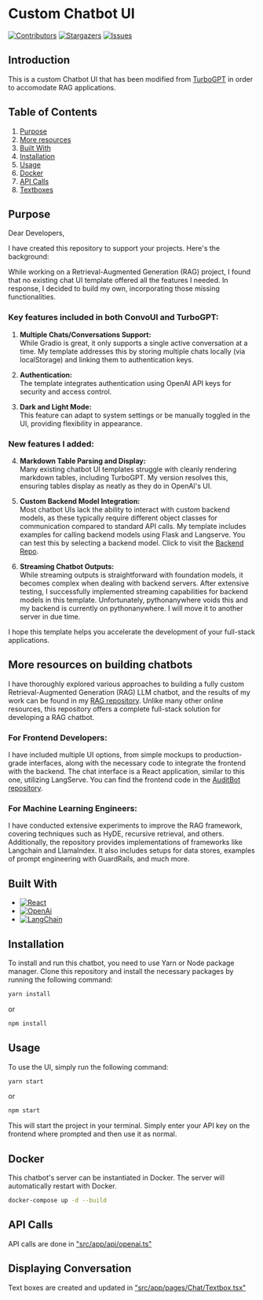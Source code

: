# Custom Chatbot UI 

[![Contributors][contributors-shield]][contributors-url]
[![Stargazers][stars-shield]][stars-url]
[![Issues][issues-shield]][issues-url]

## Introduction

This is a custom Chatbot UI that has been modified from [TurboGPT](https://github.com/mikebpech/turbogpt.ai) in order to accomodate RAG applications. 

## Table of Contents

1. [Purpose](#purpose)
2. [More resources](#more-resources-on-building-chatbots)
3. [Built With](#built-with)
4. [Installation](#installation)
5. [Usage](#usage)
6. [Docker](#docker)
7. [API Calls](#api-calls)
8. [Textboxes](#displaying-conversation)


## Purpose
Dear Developers,

I have created this repository to support your projects. Here's the background:

While working on a Retrieval-Augmented Generation (RAG) project, I found that no existing chat UI template offered all the features I needed. In response, I decided to build my own, incorporating those missing functionalities.

### Key features included in both ConvoUI and TurboGPT:

1. **Multiple Chats/Conversations Support:**  
   While Gradio is great, it only supports a single active conversation at a time. My template addresses this by storing multiple chats locally (via localStorage) and linking them to authentication keys.

2. **Authentication:**  
   The template integrates authentication using OpenAI API keys for security and access control.

3. **Dark and Light Mode:**  
   This feature can adapt to system settings or be manually toggled in the UI, providing flexibility in appearance.

### New features I added:

4. **Markdown Table Parsing and Display:**  
   Many existing chatbot UI templates struggle with cleanly rendering markdown tables, including TurboGPT. My version resolves this, ensuring tables display as neatly as they do in OpenAI's UI.

5. **Custom Backend Model Integration:**  
   Most chatbot UIs lack the ability to interact with custom backend models, as these typically require different object classes for communication compared to standard API calls. My template includes examples for calling backend models using Flask and Langserve. You can test this by selecting a backend model. Click to visit the [Backend Repo](https://github.com/RaghaRao314159/Convo-UI_backend). 

6. **Streaming Chatbot Outputs:**  
   While streaming outputs is straightforward with foundation models, it becomes complex when dealing with backend servers. After extensive testing, I successfully implemented streaming capabilities for backend models in this template. Unfortunately, pythonanywhere voids this and my backend is currently on pythonanywhere. I will move it to another server in due time.

I hope this template helps you accelerate the development of your full-stack applications.

## More resources on building chatbots
I have thoroughly explored various approaches to building a fully custom Retrieval-Augmented Generation (RAG) LLM chatbot, and the results of my work can be found in my [RAG repository](https://github.com/RaghaRao314159/AuditBot_backend). Unlike many other online resources, this repository offers a complete full-stack solution for developing a RAG chatbot.

### For Frontend Developers:
I have included multiple UI options, from simple mockups to production-grade interfaces, along with the necessary code to integrate the frontend with the backend. The chat interface is a React application, similar to this one, utilizing LangServe. You can find the frontend code in the [AuditBot repository](https://github.com/RaghaRao314159/AuditBot_frontend).

### For Machine Learning Engineers:
I have conducted extensive experiments to improve the RAG framework, covering techniques such as HyDE, recursive retrieval, and others. Additionally, the repository provides implementations of frameworks like Langchain and LlamaIndex. It also includes setups for data stores, examples of prompt engineering with GuardRails, and much more.

## Built With

* [![React][React]][React-url]
* [![OpenAi][OpenAi]][OpenAi-url]
* [![LangChain][LangChain]][LangChain-url]

## Installation

To install and run this chatbot, you need to use Yarn or Node package manager. Clone this repository and install the necessary packages by running the following command:

```bash
yarn install
```

or 

```bash
npm install
```

## Usage

To use the UI, simply run the following command:

```bash
yarn start
```

or 

```bash
npm start
```

This will start the project in your terminal. Simply enter your API key on the frontend where prompted and then use it as normal.

## Docker

This chatbot's server can be instantiated in Docker. The server will automatically restart with Docker. 

```bash
docker-compose up -d --build
```

## API Calls

API calls are done in ["src/app/api/openai.ts"](src/app/api/openai.ts)

## Displaying Conversation

Text boxes are created and updated in ["src/app/pages/Chat/Textbox.tsx"](src/app/pages/Chat/Textbox.tsx)


[contributors-shield]: https://img.shields.io/github/contributors/RaghaRao314159/Convo-UI.svg?style=for-the-badge
[contributors-url]: https://github.com/RaghaRao314159/Convo-UI/graphs/contributors
[stars-shield]: https://img.shields.io/github/stars/RaghaRao314159/Convo-UI.svg?style=for-the-badge
[stars-url]: https://github.com/RaghaRao314159/Convo-UI/stargazers
[issues-shield]: https://img.shields.io/github/issues/RaghaRao314159/Convo-UI.svg?style=for-the-badge
[issues-url]: https://github.com/RaghaRao314159/Convo-UI/issues

[LangChain]: https://img.shields.io/badge/LangChain-1C3C3C?style=for-the-badge&logo=langchain&logoColor=ffffff
[LangChain-url]: https://www.langchain.com
[OpenAi]: https://img.shields.io/badge/OpenAi-412991?style=for-the-badge&logo=openai&logoColor=ffffff
[OpenAi-url]: https://openai.com
[React]: https://img.shields.io/badge/react_native-%2320232a.svg?style=for-the-badge&logo=react&logoColor=%2361DAFB
[React-url]: https://react.dev